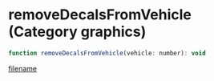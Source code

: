 # removeDecalsFromVehicle (Category graphics)

```js
function removeDecalsFromVehicle(vehicle: number): void
```

[filename](removeDecalsFromVehicle_m.md ':include')